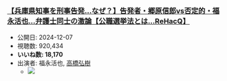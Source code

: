 ### [【兵庫県知事を刑事告発…なぜ？】告発者・郷原信郎vs否定的・福永活也…弁護士同士の激論【公職選挙法とは…ReHacQ】](https://www.youtube.com/watch?v=EmOGwtR3x6I)
-   公開日: 2024-12-07
-   視聴数: 920,434
-   **いいね数: 18,170**
-   出演者: 福永活也, [高橋弘樹](/rehacq_fan/people/高橋弘樹 "wikilink")
    - [![](https://img.youtube.com/vi/EmOGwtR3x6I/hqdefault.jpg)](https://www.youtube.com/watch?v=EmOGwtR3x6I)
